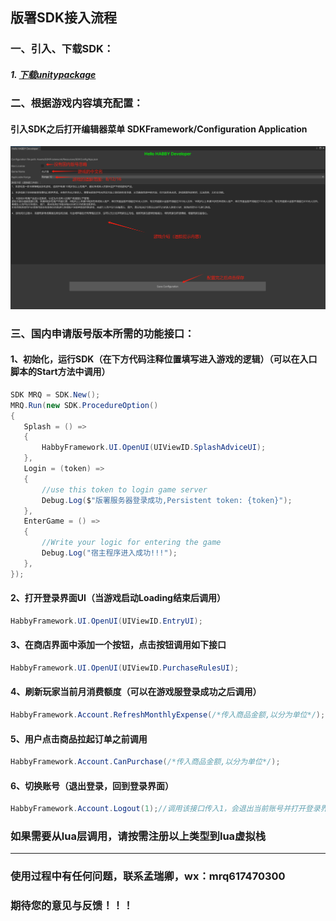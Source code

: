 ## 版署SDK接入流程

### 一、引入、下载SDK：

##### 1. [下载unitypackage](https://raw.githubusercontent.com/LinWansha/SDKFramework/main/Product/PureCN_GAPP.unitypackage)
<!-- ##### 2. 通过 UPM (Unity Package Manager) 引入：com.habby.sdkframework -->


### 二、根据游戏内容填充配置：

#### 引入SDK之后打开编辑器菜单 SDKFramework/Configuration Application

![ConfigurationApp](https://raw.githubusercontent.com/LinWansha/SDKFramework/main/DocImg/ConfigurationApp.png)


### 三、国内申请版号版本所需的功能接口：

#### 1、初始化，运行SDK（在下方代码注释位置填写进入游戏的逻辑）（可以在入口脚本的Start方法中调用）
 ```cs
SDK MRQ = SDK.New();
MRQ.Run(new SDK.ProcedureOption()
{
    Splash = () =>
    {
        HabbyFramework.UI.OpenUI(UIViewID.SplashAdviceUI);
    },
    Login = (token) =>
    {
        //use this token to login game server
        Debug.Log($"版署服务器登录成功,Persistent token: {token}");
    },
    EnterGame = () =>
    {
        //Write your logic for entering the game
        Debug.Log("宿主程序进入成功!!!");
    },
});
```

#### 2、打开登录界面UI（当游戏启动Loading结束后调用）
```cs
HabbyFramework.UI.OpenUI(UIViewID.EntryUI);
```

#### 3、在商店界面中添加一个按钮，点击按钮调用如下接口
```cs
HabbyFramework.UI.OpenUI(UIViewID.PurchaseRulesUI);
```

#### 4、刷新玩家当前月消费额度（可以在游戏服登录成功之后调用）
```cs
HabbyFramework.Account.RefreshMonthlyExpense(/*传入商品金额,以分为单位*/);
```

#### 5、用户点击商品拉起订单之前调用
```cs
HabbyFramework.Account.CanPurchase(/*传入商品金额,以分为单位*/);
```

#### 6、切换账号（退出登录，回到登录界面）
```cs
HabbyFramework.Account.Logout(1);//调用该接口传入1，会退出当前账号并打开登录界面
```



### 如果需要从lua层调用，请按需注册以上类型到lua虚拟栈
-------------------------------------------------------------------

### 使用过程中有任何问题，联系孟瑞卿，wx：mrq617470300
### 期待您的意见与反馈！！！